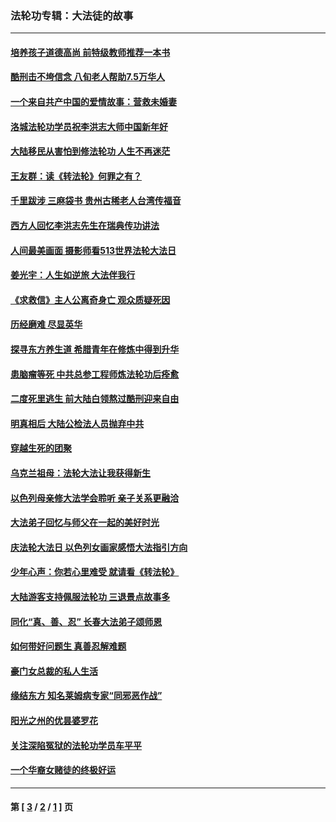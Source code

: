 ### 法轮功专辑：大法徒的故事
---
#### [培养孩子道德高尚 前特级教师推荐一本书](../../pages/nf1147481/n12938640.md?05290430) 
#### [酷刑击不垮信念 八旬老人帮助7.5万华人](../../pages/nf1147481/n12880712.md?05290430) 
#### [一个来自共产中国的爱情故事：营救未婚妻](../../pages/nf1147481/n12778386.md?05290430) 
#### [洛城法轮功学员祝李洪志大师中国新年好](../../pages/nf1147481/n12724685.md?05290430) 
#### [大陆移民从害怕到修法轮功 人生不再迷茫](../../pages/nf1147481/n12414325.md?05290430) 
#### [王友群：读《转法轮》何罪之有？](../../pages/nf1147481/n12408647.md?05290430) 
#### [千里跋涉 三麻袋书 贵州古稀老人台湾传福音](../../pages/nf1147481/n12198750.md?05290430) 
#### [西方人回忆李洪志先生在瑞典传功讲法](../../pages/nf1147481/n12099607.md?05290430) 
#### [人间最美画面 摄影师看513世界法轮大法日](../../pages/nf1147481/n12094118.md?05290430) 
#### [姜光宇：人生如逆旅 大法伴我行](../../pages/nf1147481/n12088664.md?05290430) 
#### [《求救信》主人公离奇身亡 观众质疑死因](../../pages/nf1147481/n11845215.md?05290430) 
#### [历经磨难 尽显英华](../../pages/nf1147481/n11723297.md?05290430) 
#### [探寻东方养生道 希腊青年在修炼中得到升华](../../pages/nf1147481/n11494502.md?05290430) 
#### [患脑瘤等死 中共总参工程师炼法轮功后痊愈](../../pages/nf1147481/n11466682.md?05290430) 
#### [二度死里逃生 前大陆白领熬过酷刑迎来自由](../../pages/nf1147481/n11368594.md?05290430) 
#### [明真相后 大陆公检法人员抛弃中共](../../pages/nf1147481/n11358618.md?05290430) 
#### [穿越生死的团聚](../../pages/nf1147481/n11258922.md?05290430) 
#### [乌克兰祖母：法轮大法让我获得新生](../../pages/nf1147481/n11269457.md?05290430) 
#### [以色列母亲修大法学会聆听 亲子关系更融洽](../../pages/nf1147481/n11268195.md?05290430) 
#### [大法弟子回忆与师父在一起的美好时光](../../pages/nf1147481/n11267759.md?05290430) 
#### [庆法轮大法日 以色列女画家感悟大法指引方向](../../pages/nf1147481/n11267735.md?05290430) 
#### [少年心声：你若心里难受 就请看《转法轮》](../../pages/nf1147481/n11267496.md?05290430) 
#### [大陆游客支持佩服法轮功 三退景点故事多](../../pages/nf1147481/n11267378.md?05290430) 
#### [同化“真、善、忍” 长春大法弟子颂师恩](../../pages/nf1147481/n11266497.md?05290430) 
#### [如何带好问题生 真善忍解难题](../../pages/nf1147481/n11243655.md?05290430) 
#### [豪门女总裁的私人生活](../../pages/nf1147481/n10127794.md?05290430) 
#### [缘结东方 知名莱姆病专家“同邪恶作战”](../../pages/nf1147481/n10682468.md?05290430) 
#### [阳光之州的优昙婆罗花](../../pages/nf1147481/n10546697.md?05290430) 
#### [关注深陷冤狱的法轮功学员车平平](../../pages/nf1147481/n10146883.md?05290430) 
#### [一个华裔女赌徒的终极好运](../../pages/nf1147481/n9147756.md?05290430) 

---
#### 第 [ [3](./3.md?05290430) / [2](./2.md?05290430) / [1](./1.md?05290430) ] 页
